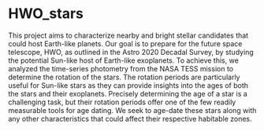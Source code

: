 # HWO_stars
This project aims to characterize nearby and bright stellar candidates that could host Earth-like planets. Our goal is to prepare for the future space telescope, HWO, as outlined in the Astro 2020 Decadal Survey, by studying the potential Sun-like host of Earth-like exoplanets. To achieve this, we analyzed the time-series photometry from the NASA TESS mission to determine the rotation of the stars. The rotation periods are particularly useful for Sun-like stars as they can provide insights into the ages of both the stars and their exoplanets. Precisely determining the age of a star is a challenging task, but their rotation periods offer one of the few readily measurable tools for age dating. We seek to age-date these stars along with any other characteristics that could affect their respective habitable zones.

